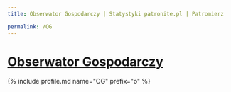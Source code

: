 ```yaml
---
title: Obserwator Gospodarczy | Statystyki patronite.pl | Patromierz

permalink: /OG
---
```


# [Obserwator Gospodarczy](https://patronite.pl/OG)

{% include profile.md name="OG" prefix="o" %}
